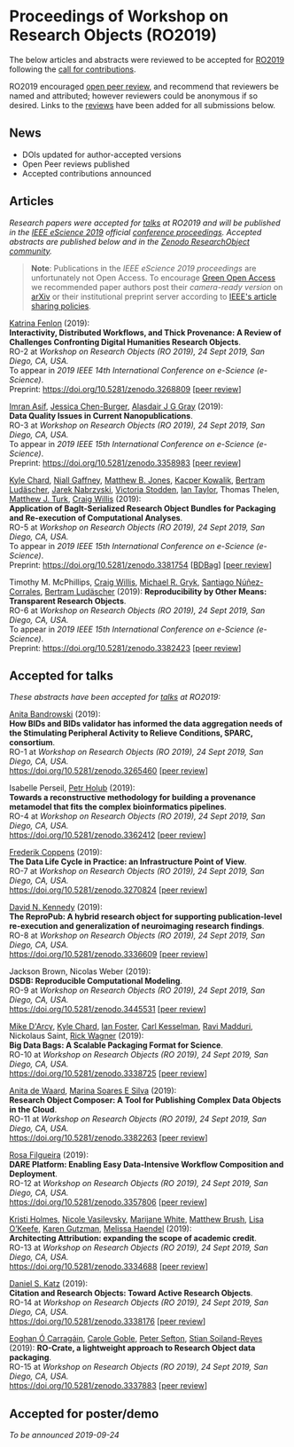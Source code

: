 # Proceedings of Workshop on Research Objects (RO2019)


The below articles and abstracts were reviewed to be accepted for [RO2019](/ro2019/) following the [call for contributions](ro2019/cfp). <!-- See also the [schedule](/ro2019/schedule/) for the corresponding talks. -->

RO2019 encouraged [open peer review](reviews/), and recommend that reviewers be named and attributed; however reviewers could be anonymous if so desired. Links to the [reviews](reviews/) have been added for all submissions below.

## News

* DOIs updated for author-accepted versions
* Open Peer reviews published
* Accepted contributions announced


## Articles

_Research papers were accepted for [talks](/ro2019/schedule/) at RO2019 and will be published in the [IEEE eScience 2019](https://escience2019.sdsc.edu/) official [conference proceedings](https://ieeexplore.ieee.org/servlet/opac?punumber=1001511 ).  Accepted abstracts are published below and in the [Zenodo ResearchObject community](https://zenodo.org/communities/ro)._

> **Note**: Publications in the _IEEE eScience 2019 proceedings_ are unfortunately not Open Access. To encourage [Green Open Access](http://www.library.manchester.ac.uk/using-the-library/staff/research/services/open-access-at-manchester/understanding-open-access/#d.en.403436) we recommended paper authors post their _camera-ready version_ on [arXiv](https://arxiv.org/) or their institutional preprint server according to [IEEE's article sharing policies](https://ieeeauthorcenter.ieee.org/publish-with-ieee/author-education-resources/guidelines-and-policies/policy-posting-your-article/). 

[Katrina Fenlon](https://orcid.org/0000-0003-1483-5335) (2019):  
**Interactivity, Distributed Workflows, and Thick Provenance: A Review of Challenges Confronting Digital Humanities Research Objects**.  
RO-2 at _Workshop on Research Objects (RO 2019), 24 Sept 2019, San Diego, CA, USA._  
To appear in _2019 IEEE 14th International Conference on e-Science (e-Science)_.  
Preprint: <https://doi.org/10.5281/zenodo.3268809>
[[peer review](/ro2019/reviews/2)]

[Imran Asif](https://orcid.org/0000-0002-1144-6265), [Jessica Chen-Burger](https://orcid.org/0000-0002-7909-0541), [Alasdair J G Gray](https://orcid.org/0000-0002-5711-4872) (2019):  
**Data Quality Issues in Current Nanopublications**.  
RO-3 at _Workshop on Research Objects (RO 2019), 24 Sept 2019, San Diego, CA, USA._  
To appear in _2019 IEEE 15th International Conference on e-Science (e-Science)_.  
Preprint: <https://doi.org/10.5281/zenodo.3358983>
[[peer review](/ro2019/reviews/3)]

[Kyle Chard](https://orcid.org/0000-0002-7370-4805),
[Niall Gaffney](https://orcid.org/0000-0002-3668-9853),
[Matthew B. Jones](https://orcid.org/0000-0003-0077-4738),
[Kacper Kowalik](https://orcid.org/0000-0003-1709-3744),
[Bertram Ludäscher](https://orcid.org/0000-0001-9140-936X),
[Jarek Nabrzyski](https://orcid.org/0000-0002-3985-3620),
[Victoria Stodden](https://orcid.org/0000-0003-2015-7825),
[Ian Taylor](https://orcid.org/0000-0002-8904-9630),
Thomas Thelen,
[Matthew J. Turk](https://orcid.org/0000-0002-5294-0198),
[Craig Willis](https://orcid.org/0000-0002-6148-7196) (2019):  
**Application of BagIt-Serialized Research Object Bundles for Packaging and Re-execution of Computational Analyses**.  
RO-5 at _Workshop on Research Objects (RO 2019), 24 Sept 2019, San Diego, CA, USA._  
To appear in _2019 IEEE 15th International Conference on e-Science (e-Science)_.  
Preprint: <https://doi.org/10.5281/zenodo.3381754>
[[BDBag](https://zenodo.org/record/3381754/files/5cb4ffead9323600016c4d4c.zip?download=1)]
[[peer review](/ro2019/reviews/5)]

Timothy M. McPhillips, <!-- https://orcid.org/0000-0002-8238-2449 -->
[Craig Willis](https://orcid.org/0000-0002-6148-7196), 
[Michael R. Gryk](https://orcid.org/0000-0002-3483-8384), 
[Santiago Núñez-Corrales](https://orcid.org/0000-0003-4342-6223), 
[Bertram Ludäscher](https://orcid.org/0000-0001-9140-936X) (2019):
 **Reproducibility by Other Means: Transparent Research Objects**.  
RO-6 at _Workshop on Research Objects (RO 2019), 24 Sept 2019, San Diego, CA, USA._  
To appear in _2019 IEEE 15th International Conference on e-Science (e-Science)_.  
Preprint: <https://doi.org/10.5281/zenodo.3382423>
[[peer review](/ro2019/reviews/6)]


## Accepted for talks

_These abstracts have been accepted for [talks](/ro2019/schedule/) at RO2019:_

[Anita Bandrowski](https://orcid.org/0000-0002-5497-0243) (2019):  
**How BIDs and BIDs validator has informed the data aggregation needs of the Stimulating Peripheral Activity to Relieve Conditions, SPARC, consortium**.  
RO-1 at _Workshop on Research Objects (RO 2019), 24 Sept 2019, San Diego, CA, USA._  
<https://doi.org/10.5281/zenodo.3265460>
[[peer review](/ro2019/reviews/1)]

Isabelle Perseil, [Petr Holub](https://orcid.org/0000-0002-5358-616X) (2019):  
**Towards a reconstructive methodology for building a provenance metamodel that fits the complex bioinformatics pipelines**.  
RO-4 at _Workshop on Research Objects (RO 2019), 24 Sept 2019, San Diego, CA, USA._  
<https://doi.org/10.5281/zenodo.3362412>
[[peer review](/ro2019/reviews/4)]

[Frederik Coppens](https://orcid.org/0000-0001-6565-5145) (2019):  
**The Data Life Cycle in Practice: an Infrastructure Point of View**.  
RO-7 at _Workshop on Research Objects (RO 2019), 24 Sept 2019, San Diego, CA, USA._  
<https://doi.org/10.5281/zenodo.3270824>
[[peer review](/ro2019/reviews/7)]

[David N. Kennedy](https://orcid.org/0000-0002-9377-0797) (2019):  
**The ReproPub: A hybrid research object for supporting publication-level re-execution and generalization of neuroimaging research findings**.  
RO-8 at _Workshop on Research Objects (RO 2019), 24 Sept 2019, San Diego, CA, USA._  
<https://doi.org/10.5281/zenodo.3336609>
[[peer review](/ro2019/reviews/8)]


Jackson Brown, Nicolas Weber (2019):  
**DSDB: Reproducible Computational Modeling**.  
RO-9 at _Workshop on Research Objects (RO 2019), 24 Sept 2019, San Diego, CA, USA._  
<https://doi.org/10.5281/zenodo.3445531>
[[peer review](/ro2019/reviews/9)]

[Mike D'Arcy](https://orcid.org/0000-0003-2280-917X), [Kyle Chard](https://orcid.org/0000-0002-7370-4805), [Ian Foster](https://orcid.org/0000-0003-2129-5269), [Carl Kesselman](https://orcid.org/0000-0003-0917-1562), [Ravi Madduri](https://orcid.org/0000-0003-2130-2887), Nickolaus Saint, [Rick Wagner](https://orcid.org/0000-0003-1291-5876) (2019):  
**Big Data Bags: A Scalable Packaging Format for Science**.  
RO-10 at _Workshop on Research Objects (RO 2019), 24 Sept 2019, San Diego, CA, USA._  
<https://doi.org/10.5281/zenodo.3338725>
[[peer review](/ro2019/reviews/10)]

[Anita de Waard](https://orcid.org/0000-0002-9034-4119), [Marina Soares E Silva](https://orcid.org/0000-0001-9530-627X) (2019):  
**Research Object Composer: A Tool for Publishing Complex Data Objects in the Cloud**.  
RO-11 at _Workshop on Research Objects (RO 2019), 24 Sept 2019, San Diego, CA, USA._  
<https://doi.org/10.5281/zenodo.3382263>
[[peer review](/ro2019/reviews/11)]

[Rosa Filgueira](http://orcid.org/0000-0002-5715-3046) (2019):  
**DARE Platform: Enabling Easy Data-Intensive Workflow Composition and Deployment**.  
RO-12 at _Workshop on Research Objects (RO 2019), 24 Sept 2019, San Diego, CA, USA._  
<https://doi.org/10.5281/zenodo.3357806>
[[peer review](/ro2019/reviews/12)]

[Kristi Holmes](https://orcid.org/0000-0001-8420-5254),
[Nicole Vasilevsky](https://orcid.org/0000-0001-5208-3432),
[Marijane White](https://orcid.org/0000-0001-5059-4132),
[Matthew Brush](https://orcid.org/0000-0002-1048-5019),
[Lisa O’Keefe](https://orcid.org/0000-0003-1211-7583),
[Karen Gutzman](https://orcid.org/0000-0001-6331-4451),
[Melissa Haendel](https://orcid.org/0000-0001-9114-8737) (2019):  
**Architecting Attribution: expanding the scope of academic credit**.  
RO-13 at _Workshop on Research Objects (RO 2019), 24 Sept 2019, San Diego, CA, USA._  
<https://doi.org/10.5281/zenodo.3334688>
[[peer review](/ro2019/reviews/13)]

[Daniel S. Katz](http://orcid.org/0000-0001-5934-7525) (2019):  
**Citation and Research Objects: Toward Active Research Objects**.  
RO-14 at _Workshop on Research Objects (RO 2019), 24 Sept 2019, San Diego, CA, USA._  
<https://doi.org/10.5281/zenodo.3338176>
[[peer review](/ro2019/reviews/14)]

[Eoghan Ó Carragáin](https://orcid.org/0000-0001-8131-2150),
[Carole Goble](https://orcid.org/0000-0001-9842-9718),
[Peter Sefton](https://orcid.org/0000-0002-3545-944X),
[Stian Soiland-Reyes](https://orcid.org/0000-0001-9842-9718) (2019): 
**RO-Crate, a lightweight approach to Research Object data packaging**.  
RO-15 at _Workshop on Research Objects (RO 2019), 24 Sept 2019, San Diego, CA, USA._  
<https://doi.org/10.5281/zenodo.3337883>
[[peer review](/ro2019/reviews/15)]


## Accepted for poster/demo

_To be announced 2019-09-24_
